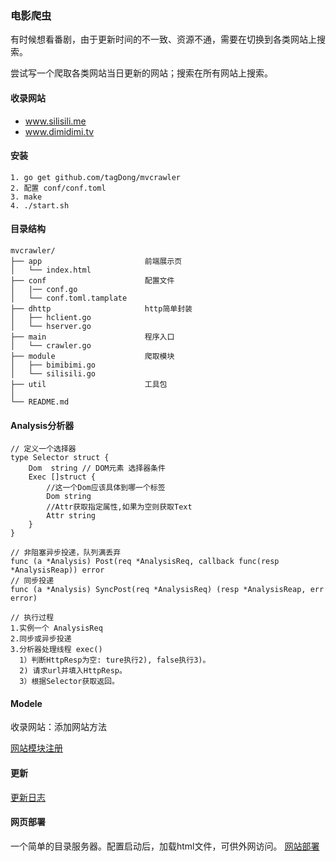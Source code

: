 ### 电影爬虫

有时候想看番剧，由于更新时间的不一致、资源不通，需要在切换到各类网站上搜索。

尝试写一个爬取各类网站当日更新的网站；搜索在所有网站上搜索。

#### 收录网站

- www.silisili.me
- www.dimidimi.tv

#### 安装

```
1. go get github.com/tagDong/mvcrawler
2. 配置 conf/conf.toml
3. make 
4. ./start.sh  
```

#### 目录结构
```
mvcrawler/
├── app                       前端展示页   
│   └── index.html     
├── conf                      配置文件
│   |── conf.go       
│   └── conf.toml.tamplate   
├── dhttp                     http简单封装
│   ├── hclient.go    
│   └── hserver.go  
├── main                      程序入口
│   └── crawler.go 
├── module                    爬取模块
│   ├── bimibimi.go
│   └── silisili.go
├── util                      工具包
│  
└── README.md
```

#### Analysis分析器

```
// 定义一个选择器
type Selector struct {
	Dom  string // DOM元素 选择器条件
	Exec []struct {
		//这一个Dom应该具体到哪一个标签
		Dom string
		//Attr获取指定属性,如果为空则获取Text
		Attr string
	}
}

// 非阻塞异步投递，队列满丢弃
func (a *Analysis) Post(req *AnalysisReq, callback func(resp *AnalysisReap)) error
// 同步投递
func (a *Analysis) SyncPost(req *AnalysisReq) (resp *AnalysisReap, err error)

// 执行过程
1.实例一个 AnalysisReq
2.同步或异步投递
3.分析器处理线程 exec()
  1）判断HttpResp为空: ture执行2), false执行3)。
  2) 请求url并填入HttpResp。
  3）根据Selector获取返回。
```

#### Modele

收录网站：添加网站方法

[网站模块注册](./module/README.md)

#### 更新

[更新日志](./UPDATE.md)

#### 网页部署

一个简单的目录服务器。配置启动后，加载html文件，可供外网访问。
[网站部署](./fileSev/README.md)